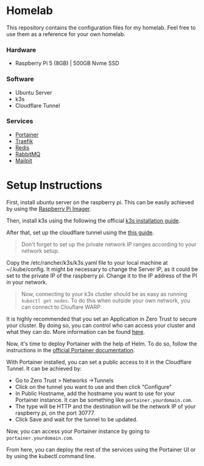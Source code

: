 # Homelab

This repository contains the configuration files for my homelab. Feel free to use them as a reference for your own homelab.

### Hardware

- Raspberry Pi 5 (8GB) | 500GB Nvme SSD

### Software

- Ubuntu Server
- k3s
- Cloudflare Tunnel

### Services

- [Portainer](https://www.portainer.io/)
- [Traefik](https://doc.traefik.io/traefik/)
- [Redis](https://redis.io/)
- [RabbitMQ](https://www.rabbitmq.com/)
- [Mailpit](https://mailpit.org/)

# Setup Instructions

First, install ubuntu server on the raspberry pi. This can be easily achieved by using the [Raspberry Pi Imager](https://www.raspberrypi.org/software/).

Then, install k3s using the following the official [k3s installation guide](https://docs.k3s.io/quick-start).

After that, set up the cloudflare tunnel using the [this guide](https://developers.cloudflare.com/cloudflare-one/connections/connect-networks/private-net/cloudflared/).

> Don't forget to set up the private network IP ranges according to your network setup.

Copy the /etc/rancher/k3s/k3s.yaml file to your local machine at ~/.kube/config.
It might be necessary to change the Server IP, as it could be set to the private IP of the raspberry pi. Change it to the IP address of the PI in your network.

> Now, connecting to your k3s cluster should be as easy as running `kubectl get nodes`. To do this when outside your own network, you can connect to Clouflare WARP.

It is highly recommended that you set an Application in Zero Trust to secure your cluster. By doing so, you can control who can access your cluster and what they can do. More information can be found [here](https://developers.cloudflare.com/cloudflare-one/applications/configure-apps/self-hosted-apps/).

Now, it's time to deploy Portainer with the help of Helm. To do so, follow the instructions in the [official Portainer documentation](https://docs.portainer.io/v/2.14/start/install/server/kubernetes/baremetal#deploy-using-helm).

With Portainer installed, you can set a public access to it in the Cloudflare Tunnel. It can be achieved by:

- Go to Zero Trust > Networks ->Tunnels
- Click on the tunnel you want to use and then click "Configure"
- In Public Hostname, add the hostname you want to use for your Portainer instance. It can be something like `portainer.yourdomain.com`.
- The type will be HTTP and the destination will be the network IP of your raspberry pi, on the port 30777.
- Click Save and wait for the tunnel to be updated.

Now, you can access your Portainer instance by going to `portainer.yourdomain.com`.

From here, you can deploy the rest of the services using the Portainer UI or by using the kubectl command line.